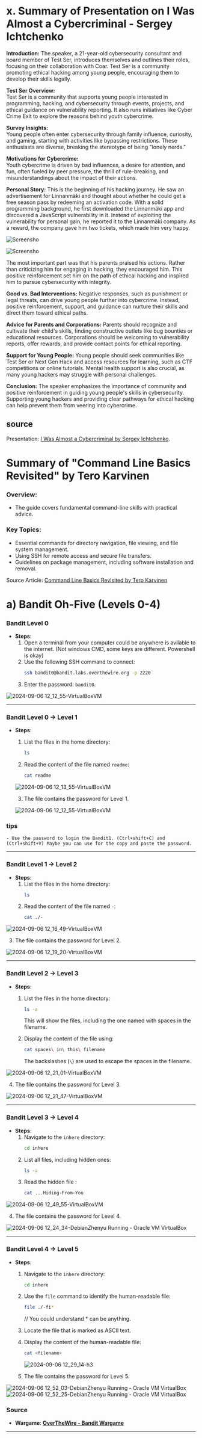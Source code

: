 
# x. Summary of Presentation on I Was Almost a Cybercriminal - Sergey Ichtchenko


**Introduction:**
The speaker, a 21-year-old cybersecurity consultant and board member of Test Ser, introduces themselves and outlines their roles, focusing on their collaboration with Coar. Test Ser is a community promoting ethical hacking among young people, encouraging them to develop their skills legally.

**Test Ser Overview:**  
Test Ser is a community that supports young people interested in programming, hacking, and cybersecurity through events, projects, and ethical guidance on vulnerability reporting. It also runs initiatives like Cyber Crime Exit to explore the reasons behind youth cybercrime.

**Survey Insights:**  
Young people often enter cybersecurity through family influence, curiosity, and gaming, starting with activities like bypassing restrictions. These enthusiasts are diverse, breaking the stereotype of being "lonely nerds."

**Motivations for Cybercrime:**  
Youth cybercrime is driven by bad influences, a desire for attention, and fun, often fueled by peer pressure, the thrill of rule-breaking, and misunderstandings about the impact of their actions.

**Personal Story:**
This is the beginning of his hacking journey. He saw an advertisement for Linnanmäki and thought about whether he could get a free season pass by redeeming an activation code. With a solid programming background, he first downloaded the Linnanmäki app and discovered a JavaScript vulnerability in it. Instead of exploiting the vulnerability for personal gain, he reported it to the Linnanmäki company. As a reward, the company gave him two tickets, which made him very happy.

![Screensho](https://github.com/Stephenyeah/Information-security/blob/aa3b109a82ab6a02eb915f0ed40289e178bc801f/Image/h3/%E7%A6%8F%E6%98%95%E6%88%AA%E5%B1%8F20240906000724133.PNG)

![Screensho](https://github.com/Stephenyeah/Information-security/blob/aa3b109a82ab6a02eb915f0ed40289e178bc801f/Image/h3/%E7%A6%8F%E6%98%95%E6%88%AA%E5%B1%8F20240906000754036.PNG)

The most important part was that his parents praised his actions. Rather than criticizing him for engaging in hacking, they encouraged him. This positive reinforcement set him on the path of ethical hacking and inspired him to pursue cybersecurity with integrity.

**Good vs. Bad Interventions:**
Negative responses, such as punishment or legal threats, can drive young people further into cybercrime. Instead, positive reinforcement, support, and guidance can nurture their skills and direct them toward ethical paths.

**Advice for Parents and Corporations:**
Parents should recognize and cultivate their child's skills, finding constructive outlets like bug bounties or educational resources. Corporations should be welcoming to vulnerability reports, offer rewards, and provide contact points for ethical reporting.

**Support for Young People:**
Young people should seek communities like Test Ser or Next Gen Hack and access resources for learning, such as CTF competitions or online tutorials. Mental health support is also crucial, as many young hackers may struggle with personal challenges.

**Conclusion:**
The speaker emphasizes the importance of community and positive reinforcement in guiding young people's skills in cybersecurity. Supporting young hackers and providing clear pathways for ethical hacking can help prevent them from veering into cybercrime.
## source
Presentation: [I Was Almost a Cybercriminal by Sergey Ichtchenko](https://www.youtube.com/watch?v=Nh7OrFVyDo0).

# Summary of "Command Line Basics Revisited" by Tero Karvinen


### Overview: 

- The guide covers fundamental command-line skills with practical advice.

### Key Topics:

- Essential commands for directory navigation, file viewing, and file system management.
- Using SSH for remote access and secure file transfers.
- Guidelines on package management, including software installation and removal.


Source
Article: [Command Line Basics Revisited by Tero Karvinen](https://terokarvinen.com/2020/command-line-basics-revisited/)

# a) Bandit Oh-Five (Levels 0-4)


### Bandit Level 0
- **Steps**:
  1. Open a terminal from your computer could be anywhere is avilable to the internet. (Not windows CMD, some keys are different. Powershell is okay)
  2. Use the following SSH command to connect:
     ```bash
     ssh bandit0@bandit.labs.overthewire.org -p 2220
     ```
  3. Enter the password: `bandit0`.
     
![2024-09-06 12_12_55-VirtualBoxVM](https://github.com/user-attachments/assets/1d7b8443-469a-4fa6-8a7a-37e49f0a7bee)

---

### Bandit Level 0 → Level 1
- **Steps**:
  1. List the files in the home directory:
     ```bash
     ls
     ```
  2. Read the content of the file named `readme`:
     ```bash
     cat readme
     ```
  ![2024-09-06 12_13_55-VirtualBoxVM](https://github.com/user-attachments/assets/85a5c4cf-448f-413a-ac18-df564c6ef6a6)

  3. The file contains the password for Level 1.
  

  ![2024-09-06 12_12_55-VirtualBoxVM](https://github.com/user-attachments/assets/cfdde901-e5c9-4f9f-8f3f-d6aac505e277)


### tips
    - Use the password to login the Bandit1. (Ctrl+shift+C) and (Ctrl+shift+V) Maybe you can use for the copy and paste the password.
---

### Bandit Level 1 → Level 2
- **Steps**:
  1. List the files in the home directory:
     ```bash
     ls
     ```
  2. Read the content of the file named `-`:
     ```bash
     cat ./-
     ```
![2024-09-06 12_16_49-VirtualBoxVM](https://github.com/user-attachments/assets/f779b878-e011-4407-ac50-a70d0fd20765)

  3. The file contains the password for Level 2.

![2024-09-06 12_19_20-VirtualBoxVM](https://github.com/user-attachments/assets/496fc824-4889-4d3b-85c5-c4060270550d)


---

### Bandit Level 2 → Level 3
- **Steps**:
  1. List the files in the home directory:
     ```bash
     ls -a
     ```
     This will show the files, including the one named with spaces in the filename.

  2. Display the content of the file using:
     ```bash
     cat spaces\ in\ this\ filename
     ```
     The backslashes (`\`) are used to escape the spaces in the filename.

![2024-09-06 12_21_01-VirtualBoxVM](https://github.com/user-attachments/assets/f4b45923-33c3-4e23-ac28-454bc649362f)


  4. The file contains the password for Level 3.

![2024-09-06 12_21_47-VirtualBoxVM](https://github.com/user-attachments/assets/77a874b4-0379-4900-95a3-7e73412f1b23)

---

### Bandit Level 3 → Level 4
- **Steps**:
  1. Navigate to the `inhere` directory:
     ```bash
     cd inhere
     ```
  2. List all files, including hidden ones:
     ```bash
     ls -a
     ```
  3. Read the hidden file :
     ```bash
     cat ...Hiding-From-You
     ```
     
![2024-09-06 12_49_55-VirtualBoxVM](https://github.com/user-attachments/assets/255052c9-4691-4e68-9c54-9059e1d31cba)

  4. The file contains the password for Level 4.

![2024-09-06 12_24_34-DebianZhenyu  Running  - Oracle VM VirtualBox](https://github.com/user-attachments/assets/a5269c78-6f68-4cbb-8486-9d7bb3eb8c16)


---

### Bandit Level 4 → Level 5
- **Steps**:
  1. Navigate to the `inhere` directory:
     ```bash
     cd inhere
     ```
  2. Use the `file` command to identify the human-readable file:
     ```bash
     file ./-fi*
     ```
     // You could understand * can be anything.
  3. Locate the file that is marked as ASCII text.
  4. Display the content of the human-readable file:
     ```bash
     cat <filename>
     ```
     ![2024-09-06 12_29_14-h3](https://github.com/user-attachments/assets/841f308f-9402-4c73-943f-031763b3ec8b)

  5. The file contains the password for Level 5.
     
![2024-09-06 12_52_03-DebianZhenyu  Running  - Oracle VM VirtualBox](https://github.com/user-attachments/assets/17d85680-71e2-4f12-995b-ce0a81db8cda)
![2024-09-06 12_52_25-DebianZhenyu  Running  - Oracle VM VirtualBox](https://github.com/user-attachments/assets/7b80d0ce-25bf-4a53-ae43-76c3acd17b86)

### Source

- **Wargame**: [**OverTheWire - Bandit Wargame**](https://overthewire.org/wargames/bandit/)

---

